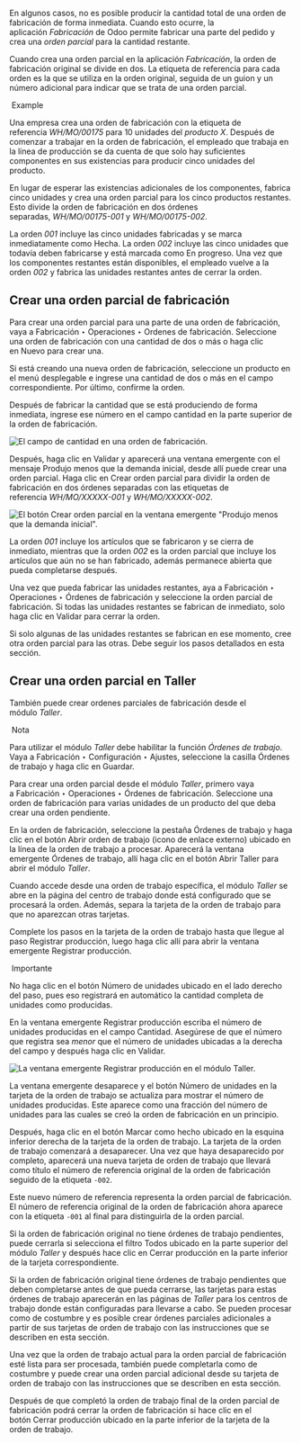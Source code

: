 En algunos casos, no es posible producir la cantidad total de una orden de fabricación de forma inmediata. Cuando esto ocurre, la aplicación _Fabricación_ de Odoo permite fabricar una parte del pedido y crea una _orden parcial_ para la cantidad restante.

Cuando crea una orden parcial en la aplicación _Fabricación_, la orden de fabricación original se divide en dos. La etiqueta de referencia para cada orden es la que se utiliza en la orden original, seguida de un guion y un número adicional para indicar que se trata de una orden parcial.

 Example

Una empresa crea una orden de fabricación con la etiqueta de referencia _WH/MO/00175_ para 10 unidades del _producto X_. Después de comenzar a trabajar en la orden de fabricación, el empleado que trabaja en la línea de producción se da cuenta de que solo hay suficientes componentes en sus existencias para producir cinco unidades del producto.

En lugar de esperar las existencias adicionales de los componentes, fabrica cinco unidades y crea una orden parcial para los cinco productos restantes. Esto divide la orden de fabricación en dos órdenes separadas, _WH/MO/00175-001_ y _WH/MO/00175-002_.

La orden _001_ incluye las cinco unidades fabricadas y se marca inmediatamente como Hecha. La orden _002_ incluye las cinco unidades que todavía deben fabricarse y está marcada como En progreso. Una vez que los componentes restantes están disponibles, el empleado vuelve a la orden _002_ y fabrica las unidades restantes antes de cerrar la orden.

## Crear una orden parcial de fabricación[](https://www.odoo.com/documentation/17.0/es/applications/inventory_and_mrp/manufacturing/workflows/manufacturing_backorders.html#create-a-manufacturing-backorder "Enlazar permanentemente con este título")

Para crear una orden parcial para una parte de una orden de fabricación, vaya a Fabricación ‣ Operaciones ‣ Ordenes de fabricación. Seleccione una orden de fabricación con una cantidad de dos o más o haga clic en Nuevo para crear una.

Si está creando una nueva orden de fabricación, seleccione un producto en el menú desplegable e ingrese una cantidad de dos o más en el campo correspondiente. Por último, confirme la orden.

Después de fabricar la cantidad que se está produciendo de forma inmediata, ingrese ese número en el campo cantidad en la parte superior de la orden de fabricación.

![El campo de cantidad en una orden de fabricación.](https://www.odoo.com/documentation/17.0/es/_images/quantity-field.png)

Después, haga clic en Validar y aparecerá una ventana emergente con el mensaje Produjo menos que la demanda inicial, desde allí puede crear una orden parcial. Haga clic en Crear orden parcial para dividir la orden de fabricación en dos órdenes separadas con las etiquetas de referencia _WH/MO/XXXXX-001_ y _WH/MO/XXXXX-002_.

![El botón Crear orden parcial en la ventana emergente "Produjo menos que la demanda inicial".](https://www.odoo.com/documentation/17.0/es/_images/create-backorder-button.png)

La orden _001_ incluye los artículos que se fabricaron y se cierra de inmediato, mientras que la orden _002_ es la orden parcial que incluye los artículos que aún no se han fabricado, además permanece abierta que pueda completarse después.

Una vez que pueda fabricar las unidades restantes, aya a Fabricación ‣ Operaciones ‣ Órdenes de fabricación y seleccione la orden parcial de fabricación. Si todas las unidades restantes se fabrican de inmediato, solo haga clic en Validar para cerrar la orden.

Si solo algunas de las unidades restantes se fabrican en ese momento, cree otra orden parcial para las otras. Debe seguir los pasos detallados en esta sección.

## Crear una orden parcial en Taller[](https://www.odoo.com/documentation/17.0/es/applications/inventory_and_mrp/manufacturing/workflows/manufacturing_backorders.html#create-a-backorder-in-shop-floor "Enlazar permanentemente con este título")

También puede crear ordenes parciales de fabricación desde el módulo _Taller_.

 Nota

Para utilizar el módulo _Taller_ debe habilitar la función _Órdenes de trabajo_. Vaya a Fabricación ‣ Configuración ‣ Ajustes, seleccione la casilla Órdenes de trabajo y haga clic en Guardar.

Para crear una orden parcial desde el módulo _Taller_, primero vaya a Fabricación ‣ Operaciones ‣ Órdenes de fabricación. Seleccione una orden de fabricación para varias unidades de un producto del que deba crear una orden pendiente.

En la orden de fabricación, seleccione la pestaña Órdenes de trabajo y haga clic en el botón Abrir orden de trabajo (icono de enlace externo) ubicado en la línea de la orden de trabajo a procesar. Aparecerá la ventana emergente Órdenes de trabajo, allí haga clic en el botón Abrir Taller para abrir el módulo _Taller_.

Cuando accede desde una orden de trabajo específica, el módulo _Taller_ se abre en la página del centro de trabajo donde está configurado que se procesará la orden. Además, separa la tarjeta de la orden de trabajo para que no aparezcan otras tarjetas.

Complete los pasos en la tarjeta de la orden de trabajo hasta que llegue al paso Registrar producción, luego haga clic allí para abrir la ventana emergente Registrar producción.

 Importante

No haga clic en el botón Número de unidades ubicado en el lado derecho del paso, pues eso registrará en automático la cantidad completa de unidades como producidas.

En la ventana emergente Registrar producción escriba el número de unidades producidas en el campo Cantidad. Asegúrese de que el número que registra sea _menor_ que el número de unidades ubicadas a la derecha del campo y después haga clic en Validar.

![La ventana emergente Registrar producción en el módulo Taller.](https://www.odoo.com/documentation/17.0/es/_images/register-production1.png)

La ventana emergente desaparece y el botón Número de unidades en la tarjeta de la orden de trabajo se actualiza para mostrar el número de unidades producidas. Este aparece como una fracción del número de unidades para las cuales se creó la orden de fabricación en un principio.

Después, haga clic en el botón Marcar como hecho ubicado en la esquina inferior derecha de la tarjeta de la orden de trabajo. La tarjeta de la orden de trabajo comenzará a desaparecer. Una vez que haya desaparecido por completo, aparecerá una nueva tarjeta de orden de trabajo que llevará como título el número de referencia original de la orden de fabricación seguido de la etiqueta `-002`.

Este nuevo número de referencia representa la orden parcial de fabricación. El número de referencia original de la orden de fabricación ahora aparece con la etiqueta `-001` al final para distinguirla de la orden parcial.

Si la orden de fabricación original no tiene órdenes de trabajo pendientes, puede cerrarla si selecciona el filtro Todos ubicado en la parte superior del módulo _Taller_ y después hace clic en Cerrar producción en la parte inferior de la tarjeta correspondiente.

Si la orden de fabricación original tiene órdenes de trabajo pendientes que deben completarse antes de que pueda cerrarse, las tarjetas para estas órdenes de trabajo aparecerán en las páginas de _Taller_ para los centros de trabajo donde están configuradas para llevarse a cabo. Se pueden procesar como de costumbre y es posible crear órdenes parciales adicionales a partir de sus tarjetas de orden de trabajo con las instrucciones que se describen en esta sección.

Una vez que la orden de trabajo actual para la orden parcial de fabricación esté lista para ser procesada, también puede completarla como de costumbre y puede crear una orden parcial adicional desde su tarjeta de orden de trabajo con las instrucciones que se describen en esta sección.

Después de que completó la orden de trabajo final de la orden parcial de fabricación podrá cerrar la orden de fabricación si hace clic en el botón Cerrar producción ubicado en la parte inferior de la tarjeta de la orden de trabajo.